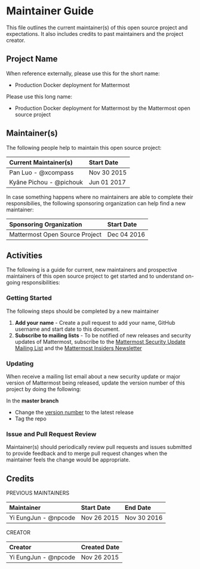 # Maintainer Guide

This file outlines the current maintainer(s) of this open source project and expectations. It also includes credits to past maintainers and the project creator.

## Project Name

When reference externally, please use this for the short name:

- Production Docker deployment for Mattermost

Please use this long name:

- Production Docker deployment for Mattermost by the Mattermost open source project

## Maintainer(s)

The following people help to maintain this open source project:

| Current Maintainer(s)  | Start Date    |
|:-----------------------|:--------------|
| Pan Luo - @xcompass    | Nov 30 2015   |
| Kyâne Pichou - @pichouk| Jun 01 2017   |

In case something happens where no maintainers are able to complete their responsibilies, the following sponsoring organization can help find a new maintainer:

| Sponsoring Organization        | Start Date    |
|:-------------------------------|:--------------|
| Mattermost Open Source Project | Dec 04 2016   |


## Activities

The following is a guide for current, new maintainers and prospective maintainers of this open source project to get started and to understand on-going responsibilities:

### Getting Started

The following steps should be completed by a new maintainer

1. **Add your name** - Create a pull request to add your name, GitHub username and start date to this document.
2. **Subscribe to mailing lists** - To be notified of new releases and security updates of Mattermost, subscribe to the [Mattermost Security Update Mailing List](http://mattermost.us11.list-manage.com/subscribe?u=6cdba22349ae374e188e7ab8e&id=3a93eb6929) and the [Mattermost Insiders Newsletter](http://mattermost.us11.list-manage.com/subscribe?u=6cdba22349ae374e188e7ab8e&id=2add1c8034)

### Updating

When receive a mailing list email about a new security update or major version of Mattermost being released, update the version number of this project by doing the following:

In the **master branch**

- Change the [version number](https://github.com/mattermost/mattermost-docker/blob/master/app/Dockerfile#L6) to the latest release
- Tag the repo

### Issue and Pull Request Review

Maintainer(s) should periodically review pull requests and issues submitted to provide feedback and to merge pull request changes when the maintainer feels the change would be appropriate.

## Credits

PREVIOUS MAINTAINERS

| Maintainer             | Start Date    | End Date    |
|:-----------------------|:--------------|:------------|
| Yi EungJun - @npcode   | Nov 26 2015   | Nov 30 2016 |


CREATOR

| Creator                | Created Date  |
|:-----------------------|:--------------|
| Yi EungJun - @npcode   | Nov 26 2015   |

